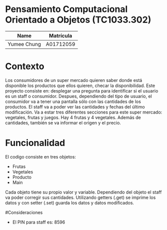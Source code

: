 # Pensamiento Computacional Orientado a Objetos (TC1033.302)
| Name | Matrícula |
| :---: | :---:|
| Yumee Chung | A01712059 |

# Contexto
Los consumidores de un super mercado quieren saber donde está disponible los productos que ellos quieren, checar la disponibilidad. Este proyecto consiste en: desplegar una pregunta para identificar si el usuario es un staff o consumidor. Despues, dependiendo del tipo de usuario, el consumidor va a tener una pantalla sólo con las cantidades de los productos. El staff va a poder ver las cantidades y fechas del último modificación. Va a estar tres diferentes secciones para este super mercado: vegetales, frutas y juegos. Hay 4 frutas y 4 vegetales. Además de cantidades, también se va informar el origen y el precio.

# Funcionalidad
El codigo consiste en tres objetos:
- Frutas
- Vegetales
- Producto
- Main
  
Cada objeto tiene su propio valor y variable. Dependiendo del objeto el staff va poder corregir sus cantidades. Utilizando getters (.get) se imprime los datos y con setter (.set) guarda
los datos y datos modificados.

#Consideraciones
- El PIN para staff es: 8596
